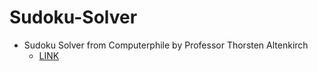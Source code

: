 # Sudoku-Solver
- Sudoku Solver from Computerphile by Professor Thorsten Altenkirch
  - [LINK](https://www.youtube.com/watch?v=G_UYXzGuqvM&list=WL&index=3&ab_channel=Computerphile)
